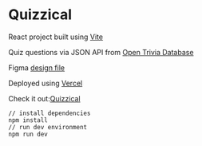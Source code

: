 # Quizzical

React project built using [Vite](https://vitejs.dev/)

Quiz questions via JSON API from [Open Trivia Database](https://opentdb.com/api_config.php)

Figma [design file](<https://www.figma.com/file/9yP5noyFXf3g7n5ETEqNH6/Quizzical-App-(Copy)?node-id=0%3A1>)

Deployed using [Vercel](https://vercel.com/)

Check it out:[Quizzical](https://quizzical-alpha.vercel.app/)

```
// install dependencies
npm install
// run dev environment
npm run dev
```
